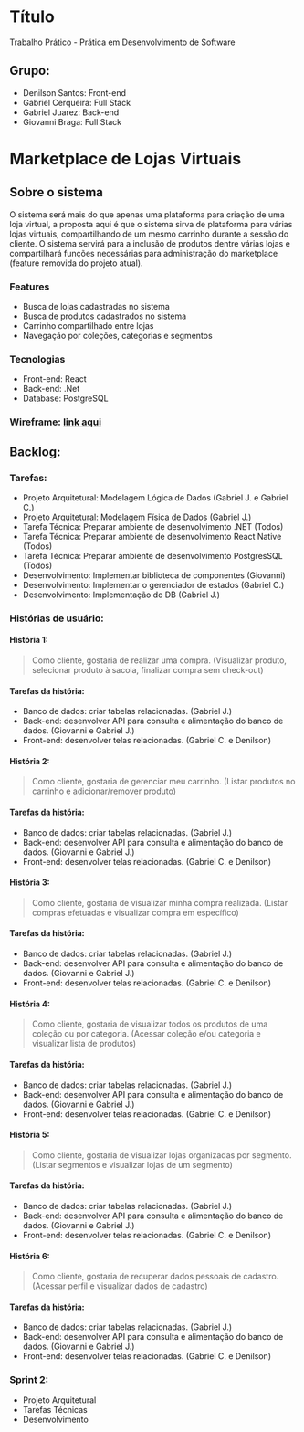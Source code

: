 # Título
Trabalho Prático - Prática em Desenvolvimento de Software

## Grupo:
- Denilson Santos: Front-end
- Gabriel Cerqueira: Full Stack
- Gabriel Juarez: Back-end
- Giovanni Braga: Full Stack


# Marketplace de Lojas Virtuais

## Sobre o sistema
O sistema será mais do que apenas uma plataforma para criação de uma loja virtual, a proposta aqui é que o sistema sirva de plataforma para várias lojas virtuais, compartilhando de um mesmo carrinho durante a sessão do cliente. O sistema servirá para a inclusão de produtos dentre várias lojas e compartilhará funções necessárias para administração do marketplace (feature removida do projeto atual).

### Features
- Busca de lojas cadastradas no sistema
- Busca de produtos cadastrados no sistema
- Carrinho compartilhado entre lojas
- Navegação por coleções, categorias e segmentos

### Tecnologias
- Front-end: React
- Back-end: .Net
- Database: PostgreSQL

### Wireframe: [link aqui](https://www.figma.com/proto/Lhrwxzrhidbpt4GYjM428a/Marketplace?node-id=2%3A3&scaling=scale-down&page-id=0%3A1&starting-point-node-id=2%3A3)


## Backlog: 

### Tarefas:
- Projeto Arquitetural: Modelagem Lógica de Dados (Gabriel J. e Gabriel C.)
- Projeto Arquitetural: Modelagem Física de Dados (Gabriel J.)
- Tarefa Técnica: Preparar ambiente de desenvolvimento .NET (Todos)
- Tarefa Técnica: Preparar ambiente de desenvolvimento React Native (Todos)
- Tarefa Técnica: Preparar ambiente de desenvolvimento PostgresSQL (Todos)
- Desenvolvimento: Implementar biblioteca de componentes (Giovanni)
- Desenvolvimento: Implementar o gerenciador de estados (Gabriel C.)
- Desenvolvimento: Implementação do DB (Gabriel J.)


### Histórias de usuário:

#### História 1:
> Como cliente, gostaria de realizar uma compra. (Visualizar produto, selecionar produto à sacola, finalizar compra sem check-out)

#### Tarefas da história:
- Banco de dados: criar tabelas relacionadas. (Gabriel J.)
- Back-end: desenvolver API para consulta e alimentação do banco de dados. (Giovanni e Gabriel J.)
- Front-end: desenvolver telas relacionadas. (Gabriel C. e Denilson)


#### História 2:
> Como cliente, gostaria de gerenciar meu carrinho. (Listar produtos no carrinho e adicionar/remover produto)

#### Tarefas da história:
- Banco de dados: criar tabelas relacionadas. (Gabriel J.)
- Back-end: desenvolver API para consulta e alimentação do banco de dados. (Giovanni e Gabriel J.)
- Front-end: desenvolver telas relacionadas. (Gabriel C. e Denilson)


#### História 3:
> Como cliente, gostaria de visualizar minha compra realizada. (Listar compras efetuadas e visualizar compra em específico)

#### Tarefas da história:
- Banco de dados: criar tabelas relacionadas. (Gabriel J.)
- Back-end: desenvolver API para consulta e alimentação do banco de dados. (Giovanni e Gabriel J.)
- Front-end: desenvolver telas relacionadas. (Gabriel C. e Denilson)


#### História 4:
> Como cliente, gostaria de visualizar todos os produtos de uma coleção ou por categoria. (Acessar coleção e/ou categoria e visualizar lista de produtos)

#### Tarefas da história:
- Banco de dados: criar tabelas relacionadas. (Gabriel J.)
- Back-end: desenvolver API para consulta e alimentação do banco de dados. (Giovanni e Gabriel J.)
- Front-end: desenvolver telas relacionadas. (Gabriel C. e Denilson)


#### História 5:
> Como cliente, gostaria de visualizar lojas organizadas por segmento. (Listar segmentos e visualizar lojas de um segmento)

#### Tarefas da história:
- Banco de dados: criar tabelas relacionadas. (Gabriel J.)
- Back-end: desenvolver API para consulta e alimentação do banco de dados. (Giovanni e Gabriel J.)
- Front-end: desenvolver telas relacionadas. (Gabriel C. e Denilson)


#### História 6:
> Como cliente, gostaria de recuperar dados pessoais de cadastro. (Acessar perfil e visualizar dados de cadastro)

#### Tarefas da história:
- Banco de dados: criar tabelas relacionadas. (Gabriel J.)
- Back-end: desenvolver API para consulta e alimentação do banco de dados. (Giovanni e Gabriel J.)
- Front-end: desenvolver telas relacionadas. (Gabriel C. e Denilson)


### Sprint 2:
- Projeto Arquitetural
- Tarefas Técnicas
- Desenvolvimento
